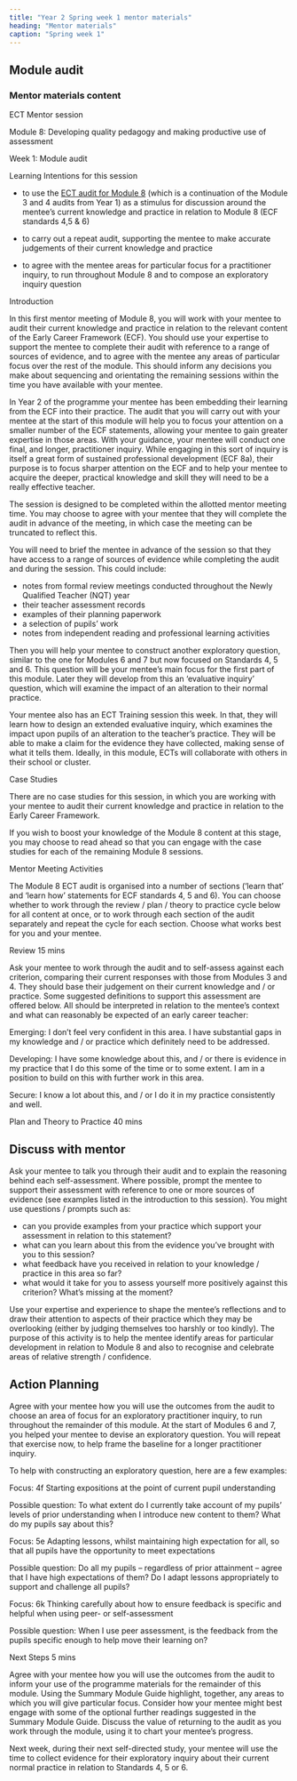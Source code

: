 ```yaml
---
title: "Year 2 Spring week 1 mentor materials"
heading: "Mentor materials"
caption: "Spring week 1"
---
```


## Module audit

### Mentor materials content

ECT Mentor session

Module 8: Developing quality pedagogy and making productive use of assessment

Week 1: Module audit

Learning Intentions for this session

- to use the [ECT audit for Module 8](/assets/materials/ucl-01_Module-8-Audit.pdf) (which is a continuation of the Module 3 and 4 audits from Year 1) as a stimulus for discussion around the mentee’s current knowledge and practice in relation to Module 8 (ECF standards 4,5 & 6)

- to carry out a repeat audit, supporting the mentee to make accurate judgements of their current knowledge and practice

- to agree with the mentee areas for particular focus for a practitioner inquiry, to run throughout Module 8 and to compose an exploratory inquiry question

Introduction

In this first mentor meeting of Module 8, you will work with your mentee to audit their current knowledge and practice in relation to the relevant content of the Early Career Framework (ECF). You should use your expertise to support the mentee to complete their audit with reference to a range of sources of evidence, and to agree with the mentee any areas of particular focus over the rest of the module. This should inform any decisions you make about sequencing and orientating the remaining sessions within the time you have available with your mentee.

In Year 2 of the programme your mentee has been embedding their learning from the ECF into their practice. The audit that you will carry out with your mentee at the start of this module will help you to focus your attention on a smaller number of the ECF statements, allowing your mentee to gain greater expertise in those areas. With your guidance, your mentee will conduct one final, and longer, practitioner inquiry. While engaging in this sort of inquiry is itself a great form of sustained professional development (ECF 8a), their purpose is to focus sharper attention on the ECF and to help your mentee to acquire the deeper, practical knowledge and skill they will need to be a really effective teacher.

The session is designed to be completed within the allotted mentor meeting time. You may choose to agree with your mentee that they will complete the audit in advance of the meeting, in which case the meeting can be truncated to reflect this.

You will need to brief the mentee in advance of the session so that they have access to a range of sources of evidence while completing the audit and during the session. This could include:

- notes from formal review meetings conducted throughout the Newly Qualified Teacher (NQT) year
- their teacher assessment records
- examples of their planning paperwork
- a selection of pupils’ work
- notes from independent reading and professional learning activities

Then you will help your mentee to construct another exploratory question, similar to the one for Modules 6 and 7 but now focused on Standards 4, 5 and 6. This question will be your mentee’s main focus for the first part of this module. Later they will develop from this an ‘evaluative inquiry’ question, which will examine the impact of an alteration to their normal practice.

Your mentee also has an ECT Training session this week. In that, they will learn how to design an extended evaluative inquiry, which examines the impact upon pupils of an alteration to the teacher’s practice. They will be able to make a claim for the evidence they have collected, making sense of what it tells them. Ideally, in this module, ECTs will collaborate with others in their school or cluster.

Case Studies

There are no case studies for this session, in which you are working with your mentee to audit their current knowledge and practice in relation to the Early Career Framework.

If you wish to boost your knowledge of the Module 8 content at this stage, you may choose to read ahead so that you can engage with the case studies for each of the remaining Module 8 sessions.

Mentor Meeting Activities

The Module 8 ECT audit is organised into a number of sections (‘learn that’ and ‘learn how’ statements for ECF standards 4, 5 and 6). You can choose whether to work through the review / plan / theory to practice cycle below for all content at once, or to work through each section of the audit separately and repeat the cycle for each section. Choose what works best for you and your mentee.

Review 15 mins

Ask your mentee to work through the audit and to self-assess against each criterion, comparing their current responses with those from Modules 3 and 4. They should base their judgement on their current knowledge and / or practice. Some suggested definitions to support this assessment are offered below. All should be interpreted in relation to the mentee’s context and what can reasonably be expected of an early career teacher:

Emerging: I don’t feel very confident in this area. I have substantial gaps in my knowledge and / or practice which definitely need to be addressed.

Developing: I have some knowledge about this, and / or there is evidence in my practice that I do this some of the time or to some extent. I am in a position to build on this with further work in this area.

Secure: I know a lot about this, and / or I do it in my practice consistently and well.

Plan and Theory to Practice 40 mins

## Discuss with mentor

Ask your mentee to talk you through their audit and to explain the reasoning behind each self-assessment. Where possible, prompt the mentee to support their assessment with reference to one or more sources of evidence (see examples listed in the introduction to this session). You might use questions / prompts such as:

- can you provide examples from your practice which support your assessment in relation to this statement?
- what can you learn about this from the evidence you’ve brought with you to this session?
- what feedback have you received in relation to your knowledge / practice in this area so far?
- what would it take for you to assess yourself more positively against this criterion? What’s missing at the moment?

Use your expertise and experience to shape the mentee’s reflections and to draw their attention to aspects of their practice which they may be overlooking (either by judging themselves too harshly or too kindly). The purpose of this activity is to help the mentee identify areas for particular development in relation to Module 8 and also to recognise and celebrate areas of relative strength / confidence.

## Action Planning

Agree with your mentee how you will use the outcomes from the audit to choose an area of focus for an exploratory practitioner inquiry, to run throughout the remainder of this module. At the start of Modules 6 and 7, you helped your mentee to devise an exploratory question. You will repeat that exercise now, to help frame the baseline for a longer practitioner inquiry.

To help with constructing an exploratory question, here are a few examples:

Focus: 4f Starting expositions at the point of current pupil understanding

Possible question: To what extent do I currently take account of my pupils’ levels of prior understanding when I introduce new content to them? What do my pupils say about this?

Focus: 5e Adapting lessons, whilst maintaining high expectation for all, so that all pupils have the opportunity to meet expectations

Possible question: Do all my pupils – regardless of prior attainment – agree that I have high expectations of them? Do I adapt lessons appropriately to support and challenge all pupils?

Focus: 6k Thinking carefully about how to ensure feedback is specific and helpful when using peer- or self-assessment

Possible question: When I use peer assessment, is the feedback from the pupils specific enough to help move their learning on?

Next Steps 5 mins

Agree with your mentee how you will use the outcomes from the audit to inform your use of the programme materials for the remainder of this module. Using the Summary Module Guide highlight, together, any areas to which you will give particular focus. Consider how your mentee might best engage with some of the optional further readings suggested in the Summary Module Guide. Discuss the value of returning to the audit as you work through the module, using it to chart your mentee’s progress.

Next week, during their next self-directed study, your mentee will use the time to collect evidence for their exploratory inquiry about their current normal practice in relation to Standards 4, 5 or 6.
